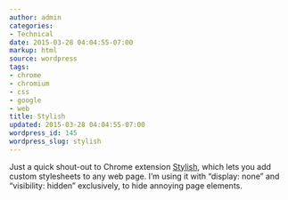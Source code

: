 ```yaml
---
author: admin
categories:
- Technical
date: 2015-03-28 04:04:55-07:00
markup: html
source: wordpress
tags:
- chrome
- chromium
- css
- google
- web
title: Stylish
updated: 2015-03-28 04:04:55-07:00
wordpress_id: 145
wordpress_slug: stylish
---
```

Just a quick shout-out to Chrome extension [Stylish](https://chrome.google.com/webstore/detail/stylish/fjnbnpbmkenffdnngjfgmeleoegfcffe?hl=en), which lets you add custom stylesheets to any web page. I’m using it with “display: none” and “visibility: hidden” exclusively, to hide annoying page elements.
